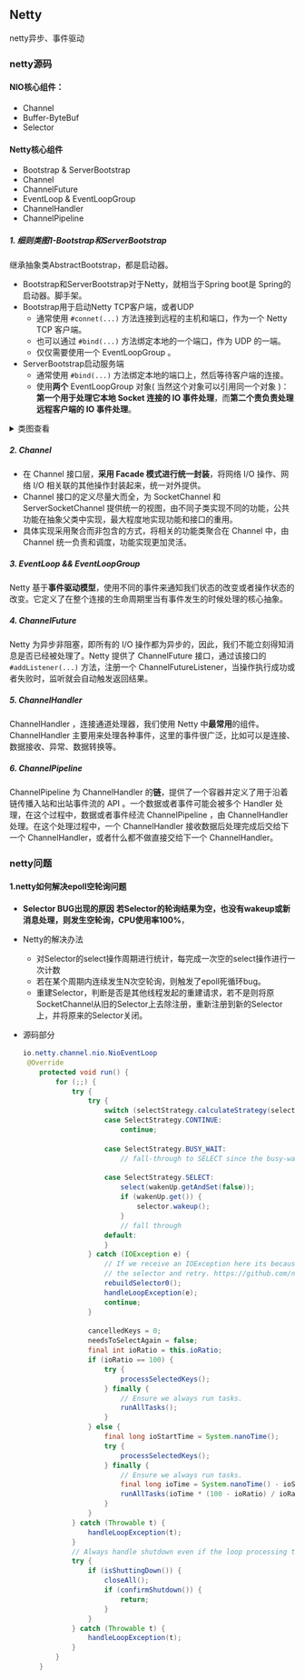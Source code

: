 ## Netty

netty异步、事件驱动



### netty源码

#### NIO核心组件：

- Channel
- Buffer-ByteBuf
- Selector

#### Netty核心组件

- Bootstrap & ServerBootstrap
- Channel
- ChannelFuture
- EventLoop & EventLoopGroup
- ChannelHandler
- ChannelPipeline

##### 1. 细则类图1-Bootstrap和ServerBootstrap

继承抽象类AbstractBootstrap，都是启动器。

- Bootstrap和ServerBootstrap对于Netty，就相当于Spring boot是 Spring的启动器。脚手架。
- Bootstrap用于启动Netty TCP客户端，或者UDP
  - 通常使用 `#connet(...)` 方法连接到远程的主机和端口，作为一个 Netty TCP 客户端。
  - 也可以通过 `#bind(...)` 方法绑定本地的一个端口，作为 UDP 的一端。
  - 仅仅需要使用一个 EventLoopGroup 。
- ServerBootstrap启动服务端
  - 通常使用 `#bind(...)` 方法绑定本地的端口上，然后等待客户端的连接。
  - 使用**两个** EventLoopGroup 对象( 当然这个对象可以引用同一个对象 )：**第一个用于处理它本地 Socket 连接的 IO 事件处理**，而**第二个责负责处理远程客户端的 IO 事件处理**。

<details> <summary>类图查看</summary><img src="..\截图\netty_server_bootstrap.png"/></details>

##### 2. Channel

- 在 Channel 接口层，**采用 Facade 模式进行统一封装**，将网络 I/O 操作、网络 I/O 相关联的其他操作封装起来，统一对外提供。
- Channel 接口的定义尽量大而全，为 SocketChannel 和 ServerSocketChannel 提供统一的视图，由不同子类实现不同的功能，公共功能在抽象父类中实现，最大程度地实现功能和接口的重用。
- 具体实现采用聚合而非包含的方式，将相关的功能类聚合在 Channel 中，由 Channel 统一负责和调度，功能实现更加灵活。

##### 3. EventLoop && EventLoopGroup

Netty 基于**事件驱动模型**，使用不同的事件来通知我们状态的改变或者操作状态的改变。它定义了在整个连接的生命周期里当有事件发生的时候处理的核心抽象。

##### 4. ChannelFuture

Netty 为异步非阻塞，即所有的 I/O 操作都为异步的，因此，我们不能立刻得知消息是否已经被处理了。Netty 提供了 ChannelFuture 接口，通过该接口的 `#addListener(...)` 方法，注册一个 ChannelFutureListener，当操作执行成功或者失败时，监听就会自动触发返回结果。

##### 5. ChannelHandler

ChannelHandler ，连接通道处理器，我们使用 Netty 中**最常用**的组件。ChannelHandler 主要用来处理各种事件，这里的事件很广泛，比如可以是连接、数据接收、异常、数据转换等。

##### 6. ChannelPipeline

ChannelPipeline 为 ChannelHandler 的**链**，提供了一个容器并定义了用于沿着链传播入站和出站事件流的 API 。一个数据或者事件可能会被多个 Handler 处理，在这个过程中，数据或者事件经流 ChannelPipeline ，由 ChannelHandler 处理。在这个处理过程中，一个 ChannelHandler 接收数据后处理完成后交给下一个 ChannelHandler，或者什么都不做直接交给下一个 ChannelHandler。































### netty问题

#### 1.netty如何解决epoll空轮询问题

- **Selector BUG出现的原因**
  **若Selector的轮询结果为空，也没有wakeup或新消息处理，则发生空轮询，CPU使用率100%**，

- Netty的解决办法

  - 对Selector的select操作周期进行统计，每完成一次空的select操作进行一次计数
  - 若在某个周期内连续发生N次空轮询，则触发了epoll死循环bug。
  - 重建Selector，判断是否是其他线程发起的重建请求，若不是则将原SocketChannel从旧的Selector上去除注册，重新注册到新的Selector上，并将原来的Selector关闭。

- 源码部分

  ```java
  io.netty.channel.nio.NioEventLoop
   @Override
      protected void run() {
          for (;;) {
              try {
                  try {
                      switch (selectStrategy.calculateStrategy(selectNowSupplier, hasTasks())) {
                      case SelectStrategy.CONTINUE:
                          continue;
  
                      case SelectStrategy.BUSY_WAIT:
                          // fall-through to SELECT since the busy-wait is not supported with NIO
  
                      case SelectStrategy.SELECT:
                          select(wakenUp.getAndSet(false));
                          if (wakenUp.get()) {
                              selector.wakeup();
                          }
                          // fall through
                      default:
                      }
                  } catch (IOException e) {
                      // If we receive an IOException here its because the Selector is messed up. Let's rebuild
                      // the selector and retry. https://github.com/netty/netty/issues/8566
                      rebuildSelector0();
                      handleLoopException(e);
                      continue;
                  }
  
                  cancelledKeys = 0;
                  needsToSelectAgain = false;
                  final int ioRatio = this.ioRatio;
                  if (ioRatio == 100) {
                      try {
                          processSelectedKeys();
                      } finally {
                          // Ensure we always run tasks.
                          runAllTasks();
                      }
                  } else {
                      final long ioStartTime = System.nanoTime();
                      try {
                          processSelectedKeys();
                      } finally {
                          // Ensure we always run tasks.
                          final long ioTime = System.nanoTime() - ioStartTime;
                          runAllTasks(ioTime * (100 - ioRatio) / ioRatio);
                      }
                  }
              } catch (Throwable t) {
                  handleLoopException(t);
              }
              // Always handle shutdown even if the loop processing threw an exception.
              try {
                  if (isShuttingDown()) {
                      closeAll();
                      if (confirmShutdown()) {
                          return;
                      }
                  }
              } catch (Throwable t) {
                  handleLoopException(t);
              }
          }
      }
  ```

  















































